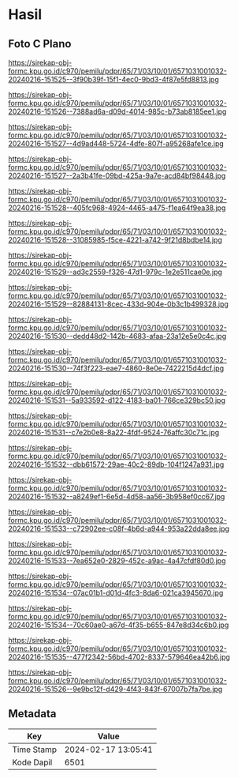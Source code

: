 # Hasil

## Foto C Plano

https://sirekap-obj-formc.kpu.go.id/c970/pemilu/pdpr/65/71/03/10/01/6571031001032-20240216-151525--3f90b39f-15f1-4ec0-9bd3-4f87e5fd8813.jpg

https://sirekap-obj-formc.kpu.go.id/c970/pemilu/pdpr/65/71/03/10/01/6571031001032-20240216-151526--7388ad6a-d09d-4014-985c-b73ab8185ee1.jpg

https://sirekap-obj-formc.kpu.go.id/c970/pemilu/pdpr/65/71/03/10/01/6571031001032-20240216-151527--4d9ad448-5724-4dfe-807f-a95268afe1ce.jpg

https://sirekap-obj-formc.kpu.go.id/c970/pemilu/pdpr/65/71/03/10/01/6571031001032-20240216-151527--2a3b41fe-09bd-425a-9a7e-acd84bf98448.jpg

https://sirekap-obj-formc.kpu.go.id/c970/pemilu/pdpr/65/71/03/10/01/6571031001032-20240216-151528--405fc968-4924-4465-a475-f1ea64f9ea38.jpg

https://sirekap-obj-formc.kpu.go.id/c970/pemilu/pdpr/65/71/03/10/01/6571031001032-20240216-151528--31085985-f5ce-4221-a742-9f21d8bdbe14.jpg

https://sirekap-obj-formc.kpu.go.id/c970/pemilu/pdpr/65/71/03/10/01/6571031001032-20240216-151529--ad3c2559-f326-47d1-979c-1e2e511cae0e.jpg

https://sirekap-obj-formc.kpu.go.id/c970/pemilu/pdpr/65/71/03/10/01/6571031001032-20240216-151529--82884131-8cec-433d-904e-0b3c1b499328.jpg

https://sirekap-obj-formc.kpu.go.id/c970/pemilu/pdpr/65/71/03/10/01/6571031001032-20240216-151530--dedd48d2-142b-4683-afaa-23a12e5e0c4c.jpg

https://sirekap-obj-formc.kpu.go.id/c970/pemilu/pdpr/65/71/03/10/01/6571031001032-20240216-151530--74f3f223-eae7-4860-8e0e-7422215d4dcf.jpg

https://sirekap-obj-formc.kpu.go.id/c970/pemilu/pdpr/65/71/03/10/01/6571031001032-20240216-151531--5a933592-d122-4183-ba01-766ce329bc50.jpg

https://sirekap-obj-formc.kpu.go.id/c970/pemilu/pdpr/65/71/03/10/01/6571031001032-20240216-151531--c7e2b0e8-8a22-4fdf-9524-76affc30c71c.jpg

https://sirekap-obj-formc.kpu.go.id/c970/pemilu/pdpr/65/71/03/10/01/6571031001032-20240216-151532--dbb61572-29ae-40c2-89db-104f1247a931.jpg

https://sirekap-obj-formc.kpu.go.id/c970/pemilu/pdpr/65/71/03/10/01/6571031001032-20240216-151532--a8249ef1-6e5d-4d58-aa56-3b958ef0cc67.jpg

https://sirekap-obj-formc.kpu.go.id/c970/pemilu/pdpr/65/71/03/10/01/6571031001032-20240216-151533--c72902ee-c08f-4b6d-a944-953a22dda8ee.jpg

https://sirekap-obj-formc.kpu.go.id/c970/pemilu/pdpr/65/71/03/10/01/6571031001032-20240216-151533--7ea652e0-2829-452c-a9ac-4a47cfdf80d0.jpg

https://sirekap-obj-formc.kpu.go.id/c970/pemilu/pdpr/65/71/03/10/01/6571031001032-20240216-151534--07ac01b1-d01d-4fc3-8da6-021ca3945670.jpg

https://sirekap-obj-formc.kpu.go.id/c970/pemilu/pdpr/65/71/03/10/01/6571031001032-20240216-151534--70c60ae0-a67d-4f35-b655-847e8d34c6b0.jpg

https://sirekap-obj-formc.kpu.go.id/c970/pemilu/pdpr/65/71/03/10/01/6571031001032-20240216-151535--477f2342-56bd-4702-8337-579646ea42b6.jpg

https://sirekap-obj-formc.kpu.go.id/c970/pemilu/pdpr/65/71/03/10/01/6571031001032-20240216-151526--9e9bc12f-d429-4f43-843f-67007b7fa7be.jpg


## Metadata

| Key        | Value               |
| ---------- | ------------------- |
| Time Stamp | 2024-02-17 13:05:41 |
| Kode Dapil | 6501                |



